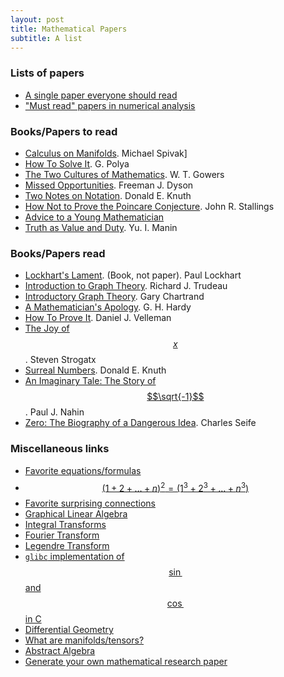 ```yaml
---
layout: post
title: Mathematical Papers
subtitle: A list
---
```


### Lists of papers
* [A single paper everyone should read](http://mathoverflow.net/questions/2144/a-single-paper-everyone-should-read)
* ["Must read" papers in numerical analysis](http://mathoverflow.net/questions/102413/must-read-papers-in-numerical-analysis?rq=1)



### Books/Papers to read
* [Calculus on Manifolds](https://amzn.com/0805390219). Michael Spivak]
* [How To Solve It](https://amzn.com/069116407X). G. Polya
* [The Two Cultures of Mathematics](https://www.dpmms.cam.ac.uk/~wtg10/2cultures.pdf). W. T. Gowers
* [Missed Opportunities](http://projecteuclid.org/download/pdf_1/euclid.bams/1183533964). Freeman J. Dyson
* [Two Notes on Notation](http://arxiv.org/PS_cache/math/pdf/9205/9205211v1.pdf). Donald E. Knuth
* [How Not to Prove the Poincare Conjecture](http://citeseerx.ist.psu.edu/viewdoc/download;jsessionid=65470B999C69AC1C7E2C88FEBF66F18E?doi=10.1.1.32.3404&rep=rep1&type=pdf). John R. Stallings
* [Advice to a Young Mathematician](http://press.princeton.edu/chapters/gowers/gowers_VIII_6.pdf)
* [Truth as Value and Duty](http://arxiv.org/pdf/0805.4057v1.pdf). Yu. I. Manin

### Books/Papers read
* [Lockhart's Lament](https://amzn.com/1934137170). (Book, not paper). Paul Lockhart
* [Introduction to Graph Theory](https://amzn.com/0486678709). Richard J. Trudeau
* [Introductory Graph Theory](https://amzn.com/0486247759). Gary Chartrand
* [A Mathematician's Apology](https://amzn.com/110760463X). G. H. Hardy
* [How To Prove It](https://amzn.com/0521675995). Daniel J. Velleman
* [The Joy of $$x$$](https://amzn.com/0544105850). Steven Strogatx
* [Surreal Numbers](https://amzn.com/0201038129). Donald E. Knuth
* [An Imaginary Tale: The Story of $$\sqrt{-1}$$](https://amzn.com/0691169241). Paul J. Nahin
* [Zero: The Biography of a Dangerous Idea](https://amzn.com/0140296476). Charles Seife

### Miscellaneous links
* [Favorite equations/formulas](http://mathoverflow.net/questions/3134/whats-your-favorite-equation-formula-identity-or-inequality?rq=1)
* [$$(1 + 2 + \dots + n)^2 = (1^3 + 2^3 + \dots + n^3)$$](https://cornellmath.wordpress.com/2008/02/15/odd-sums-of-consecutive-odds/)
* [Favorite surprising connections](http://mathoverflow.net/questions/14574/your-favorite-surprising-connections-in-mathematics?rq=1)
* [Graphical Linear Algebra](https://graphicallinearalgebra.net/)
* [Integral Transforms](http://math.stackexchange.com/questions/414716/laplace-legendre-fourier-hankel-mellin-hilbert-borel-z-unified-treatm)
* [Fourier Transform](https://betterexplained.com/articles/an-interactive-guide-to-the-fourier-transform/)
* [Legendre Transform](https://jmanton.wordpress.com/2010/11/21/introduction-to-the-legendre-transform/)
* [`glibc` implementation of $$\sin$$ and $$\cos$$ in C](https://sourceware.org/git/?p=glibc.git;a=blob;f=sysdeps/ieee754/dbl-64/s_sin.c;h=ca2532fb6389a66f0ef2a693b48606dd08b4b6a0;hb=HEAD)
* [Differential Geometry](https://www.youtube.com/playlist?list=PLPH7f_7ZlzxTi6kS4vCmv4ZKm9u8g5yic)
* [What are manifolds/tensors?](https://www.youtube.com/user/XylyXylyX/videos)
* [Abstract Algebra](https://www.youtube.com/playlist?list=PLg8ZEeSiXsjgoQJzRcq60GjK0UrkMsA3-)
* [Generate your own mathematical research paper](http://thatsmathematics.com/mathgen/)
